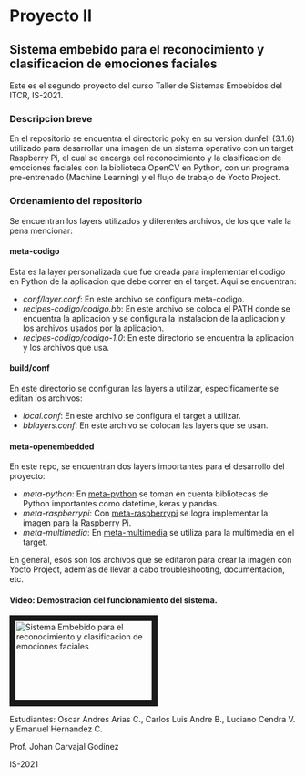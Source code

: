 # Proyecto II
## Sistema embebido para el reconocimiento y clasificacion de emociones faciales 

Este es el segundo proyecto del curso Taller de Sistemas Embebidos del ITCR, IS-2021.

### Descripcion breve

En el repositorio se encuentra el directorio poky en su version dunfell (3.1.6) utilizado para desarrollar una imagen de un sistema operativo con un target Raspberry Pi, el cual se encarga del reconocimiento y la clasificacion de emociones faciales con la biblioteca OpenCV en Python, con un programa pre-entrenado (Machine Learning) y el flujo de trabajo de Yocto Project.

### Ordenamiento del repositorio

Se encuentran los layers utilizados y diferentes archivos, de los que vale la pena mencionar:

#### meta-codigo

Esta es la layer personalizada que fue creada para implementar el codigo en Python de la aplicacion que debe correr en el target. Aqui se encuentran:
* _conf/layer.conf_: En este archivo se configura meta-codigo.
* _recipes-codigo/codigo.bb_: En este archivo se coloca el PATH donde se encuentra la aplicacion y se configura la instalacion de la aplicacion y los archivos usados por la aplicacion.
* _recipes-codigo/codigo-1.0_: En este directorio se encuentra la aplicacion y los archivos que usa.

#### build/conf

En este directorio se configuran las layers a utilizar, especificamente se editan los archivos:
* _local.conf_: En este archivo se configura el target a utilizar.
* _bblayers.conf_: En este archivo se colocan las layers que se usan.

#### meta-openembedded

En este repo, se encuentran dos layers importantes para el desarrollo del proyecto:
* _meta-python_: En [meta-python](https://layers.openembedded.org/layerindex/branch/master/layer/meta-python/) se toman en cuenta bibliotecas de Python importantes como datetime, keras y pandas.
* _meta-raspberrypi_: Con [meta-raspberrypi](http://layers.openembedded.org/layerindex/branch/master/layer/meta-raspberrypi/) se logra implementar la imagen para la Raspberry Pi.
* _meta-multimedia_: En [meta-multimedia](https://layers.openembedded.org/layerindex/branch/master/layer/meta-multimedia/) se utiliza para la multimedia en el target.

En general, esos son los archivos que se editaron para crear la imagen con Yocto Project, adem'as de llevar a cabo troubleshooting, documentacion, etc.

#### Video: Demostracion del funcionamiento del sistema.

<a href="https://youtu.be/nq2r2GgUxNA
" target="_blank"><img src="https://i.ytimg.com/vi/nq2r2GgUxNA/hqdefault.jpg?sqp=-oaymwEcCNACELwBSFXyq4qpAw4IARUAAIhCGAFwAcABBg==&rs=AOn4CLAM6t-PVFwnIsbM9AggDi2H2xaWaA" 
alt="Sistema Embebido para el reconocimiento y clasificacion de emociones faciales" width="240" height="140" border="10" /></a>

Estudiantes: Oscar Andres Arias C., Carlos Luis Andre B., Luciano Cendra V. y Emanuel Hernandez C.

Prof. Johan Carvajal Godinez

IS-2021
